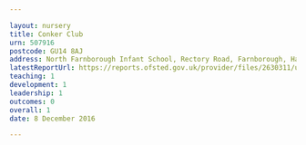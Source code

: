 ```yaml
---

layout: nursery
title: Conker Club
urn: 507916
postcode: GU14 8AJ
address: North Farnborough Infant School, Rectory Road, Farnborough, Hampshire, GU14 8AJ
latestReportUrl: https://reports.ofsted.gov.uk/provider/files/2630311/urn/507916.pdf
teaching: 1
development: 1
leadership: 1
outcomes: 0
overall: 1
date: 8 December 2016

---
```

